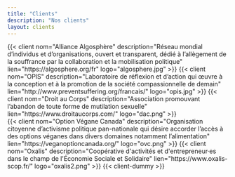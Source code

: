```yaml
---
title: "Clients"
description: "Nos clients"
layout: clients
---
```



<div class="card-deck">
  {{< client nom="Alliance Algosphère" description="Réseau mondial d’individus et d’organisations, ouvert et transparent, dédié à l’allègement de la souffrance par la collaboration et la mobilisation politique" lien="https://algosphere.org/fr" logo="algosphere.jpg" >}}
  {{< client nom="OPIS" description="Laboratoire de réflexion et d’action qui œuvre à la conception et à la promotion de la société compassionnelle de demain" lien="http://www.preventsuffering.org/francais/" logo="opis.jpg" >}}
  {{< client nom="Droit au Corps" description="Association promouvant l’abandon de toute forme de mutilation sexuelle" lien="https://www.droitaucorps.com/" logo="dac.png" >}}
</div>

<div class="card-deck">
  {{< client nom="Option Végane Canada" description="Organisation citoyenne d’activisme politique pan-nationale qui désire accorder l’accès à des options véganes dans divers domaines notamment l’alimentation" lien="https://veganoptioncanada.org/" logo="ovc.png" >}}
  {{< client nom="Oxalis" description="Coopérative d'activités et d'entrepreneur·es dans le champ de l'Économie Sociale et Solidaire" lien="https://www.oxalis-scop.fr/" logo="oxalis2.png" >}}
  {{< client-dummy >}}
</div>
